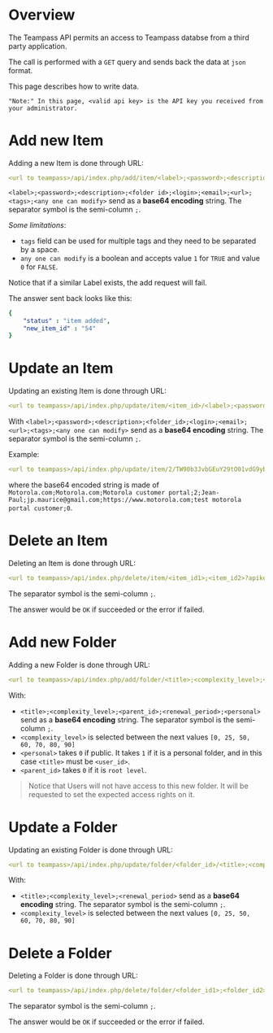 # Overview

The Teampass API permits an access to Teampass databse from a third party application.

The call is performed with a `GET` query and sends back the data at `json` format.

This page describes how to write data.

	"Note:" In this page, <valid api key> is the API key you received from your administrator.

# Add new Item

Adding a new Item is done through URL:

```yaml
<url to teampass>/api/index.php/add/item/<label>;<password>;<description>;<folder id>;<login>;<email>;<url>;<tags>;<any one can modify>?apikey=<valid api key>
```

`<label>;<password>;<description>;<folder id>;<login>;<email>;<url>;<tags>;<any one can modify>` send as a **base64 encoding** string.
The separator symbol is the semi-column ` ; `.

*Some limitations*:

* `tags` field can be used for multiple tags and they need to be separated by a space.
* `any one can modify` is a boolean and accepts value `1` for `TRUE` and value `0` for `FALSE`.

Notice that if a similar Label exists, the add request will fail.

The answer sent back looks like this:

```yaml
{
	"status" : "item added",
    "new_item_id" : "54"
}
```

# Update an Item

Updating an existing Item is done through URL:

```yaml
<url to teampass>/api/index.php/update/item/<item_id>/<label>;<password>;<description>;<folder_id>;<login>;<email>;<url>;<tags>;<any one can modify>?apikey=<valid api key>
```

With `<label>;<password>;<description>;<folder_id>;<login>;<email>;<url>;<tags>;<any one can modify>` send as a **base64 encoding** string.
The separator symbol is the semi-column ` ; `.

Example:
```yaml
<url to teampass>/api/index.php/update/item/2/TW90b3JvbGEuY29tO01vdG9yb2xhLmNvbTtNb3Rvcm9sYSBjdXN0b21lciBwb3J0YWw7MjtKZWFuLVBhdWw7anAubWF1cmljZUBnbWFpbC5jb207aHR0cHM6Ly93d3cubW90b3JvbGEuY29tO3Rlc3QgbW90b3JvbGEgcG9ydGFsIGN1c3RvbWVyOzA?apikey=eevu1Aed0aiN4Phee9xaeshu2athool3iek2ahy
```
where the base64 encoded string is made of `Motorola.com;Motorola.com;Motorola customer portal;2;Jean-Paul;jp.maurice@gmail.com;https://www.motorola.com;test motorola portal customer;0`.

# Delete an Item

Deleting an Item is done through URL:

```yaml
<url to teampass>/api/index.php/delete/item/<item_id1>;<item_id2>?apikey=<valid api key>
```

The separator symbol is the semi-column ` ; `.

The answer would be `OK` if succeeded or the error if failed.

# Add new Folder

Adding a new Folder is done through URL:

```yaml
<url to teampass>/api/index.php/add/folder/<title>;<complexity_level>;<parent_id>;<renewal_period>;<personal>?apikey=<valid api key>
```

With:

* `<title>;<complexity_level>;<parent_id>;<renewal_period>;<personal>` send as a **base64 encoding** string.
The separator symbol is the semi-column ` ; `.
* `<complexity_level>` is selected between the next values `[0, 25, 50, 60, 70, 80, 90]`
* `<personal>` takes `0` if public. It takes `1` if it is a personal folder, and in this case `<title>` must be `<user_id>`.
* `<parent_id>` takes `0` if it is `root level`.

> Notice that Users will not have access to this new folder. It will be requested to set the expected access rights on it.

# Update a Folder

Updating an existing Folder is done through URL:

```yaml
<url to teampass>/api/index.php/update/folder/<folder_id>/<title>;<complexity_level>;<renewal_period>?apikey=<valid api key>
```

With:

* `<title>;<complexity_level>;<renewal_period>` send as a **base64 encoding** string. The separator symbol is the semi-column ` ; `.
* `<complexity_level>` is selected between the next values `[0, 25, 50, 60, 70, 80, 90]`

# Delete a Folder

Deleting a Folder is done through URL:

```yaml
<url to teampass>/api/index.php/delete/folder/<folder_id1>;<folder_id2>?apikey=<valid api key>
```

The separator symbol is the semi-column ` ; `.

The answer would be `OK` if succeeded or the error if failed.
